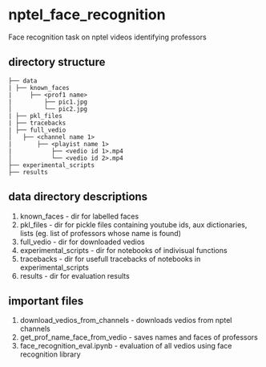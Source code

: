 # nptel_face_recognition
Face recognition task on nptel videos identifying professors 

## directory structure
```
├── data
| ├── known_faces
|     ├── <prof1 name>
|         ├── pic1.jpg
│         └── pic2.jpg
| ├── pkl_files
| ├── tracebacks
| ├── full_vedio
│   ├── <channel name 1>
|       ├── <playist name 1>
|           ├── <vedio id 1>.mp4
│           └── <vedio id 2>.mp4
├── experimental_scripts
├── results

```

## data directory descriptions

1. known_faces - dir for labelled faces
2. pkl_files - dir for pickle files containing youtube ids, aux dictionaries, lists (eg. list of professors whose name is found)
3. full_vedio - dir for downloaded vedios
4. experimental_scripts - dir for notebooks of indivisual functions
5. tracebacks - dir for usefull tracebacks of notebooks in experimental_scripts
6. results - dir for evaluation results


## important files

1. download_vedios_from_channels - downloads vedios from nptel channels
2. get_prof_name_face_from_vedio - saves names and faces of professors
3. face_recognition_eval.ipynb - evaluation of all vedios using face recognition library





